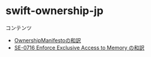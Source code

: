 # swift-ownership-jp

コンテンツ

- [OwnershipManifestoの和訳](./OwnershipManifesto.md)
- [SE-0716 Enforce Exclusive Access to Memory の和訳](./0176-enforce-exclusive-access-to-memory.md)

